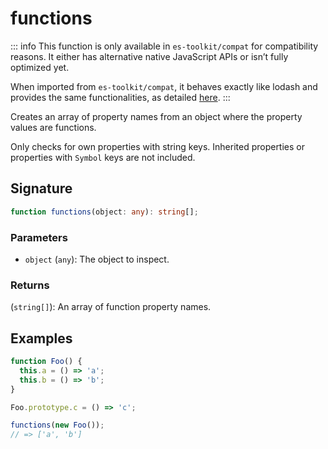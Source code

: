 # functions

::: info
This function is only available in `es-toolkit/compat` for compatibility reasons. It either has alternative native JavaScript APIs or isn’t fully optimized yet.

When imported from `es-toolkit/compat`, it behaves exactly like lodash and provides the same functionalities, as detailed [here](../../../compatibility.md).
:::

Creates an array of property names from an object where the property values are functions.

Only checks for own properties with string keys. Inherited properties or properties with `Symbol` keys are not included.

## Signature

```typescript
function functions(object: any): string[];
```

### Parameters

- `object` (`any`): The object to inspect.

### Returns

(`string[]`): An array of function property names.

## Examples

```typescript
function Foo() {
  this.a = () => 'a';
  this.b = () => 'b';
}

Foo.prototype.c = () => 'c';

functions(new Foo());
// => ['a', 'b']
```
